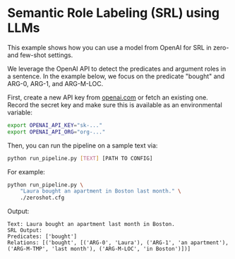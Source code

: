 # Semantic Role Labeling (SRL) using LLMs

This example shows how you can use a model from OpenAI for SRL in
zero- and few-shot settings.


We leverage the OpenAI API to detect the predicates and argument roles in a sentence.
In the example below, we focus on the predicate "bought" and ARG-0, ARG-1, and ARG-M-LOC.

First, create a new API key from
[openai.com](https://platform.openai.com/account/api-keys) or fetch an existing
one. Record the secret key and make sure this is available as an environmental
variable:

```sh
export OPENAI_API_KEY="sk-..."
export OPENAI_API_ORG="org-..."
```

Then, you can run the pipeline on a sample text via:

```sh
python run_pipeline.py [TEXT] [PATH TO CONFIG]
```

For example:

```sh
python run_pipeline.py \
    "Laura bought an apartment in Boston last month." \
    ./zeroshot.cfg
```
Output:
```shell
Text: Laura bought an apartment last month in Boston.
SRL Output:
Predicates: ['bought']
Relations: [('bought', [('ARG-0', 'Laura'), ('ARG-1', 'an apartment'), ('ARG-M-TMP', 'last month'), ('ARG-M-LOC', 'in Boston')])]
```